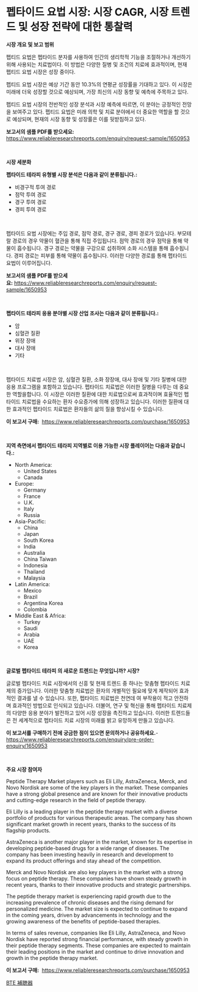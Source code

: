 <p><h1>펩타이드 요법 시장: 시장 CAGR, 시장 트렌드 및 성장 전략에 대한 통찰력</h1></p><p><strong>시장 개요 및 보고 범위</strong></p>
<p><p>펩티드 요법은 펩타이드 분자를 사용하여 인간의 생리학적 기능을 조절하거나 개선하기 위해 사용되는 치료법이다. 이 방법은 다양한 질병 및 조건의 치료에 효과적이며, 현재 펩티드 요법 시장은 성장 중이다. </p><p>펩티드 요법 시장은 예상 기간 동안 10.3%의 연평균 성장률을 기대하고 있다. 이 시장은 미래에 더욱 성장할 것으로 예상되며, 가장 최신의 시장 동향 및 예측에 주목하고 있다. </p><p>펩티드 요법 시장의 전반적인 성장 분석과 시장 예측에 따르면, 이 분야는 긍정적인 전망을 보여주고 있다. 펩티드 요법은 미래 의학 및 치료 분야에서 더 중요한 역할을 할 것으로 예상되며, 현재의 시장 동향 및 성장률은 이를 뒷받침하고 있다.</p></p>
<p><strong>보고서의 샘플 PDF를 받으세요:</strong> <a href="https://www.reliableresearchreports.com/enquiry/request-sample/1650953">https://www.reliableresearchreports.com/enquiry/request-sample/1650953</a></p>
<p>&nbsp;</p>
<p><strong>시장 세분화</strong></p>
<p><strong>펩타이드 테라피 유형별 시장 분석은 다음과 같이 분류됩니다.:</strong></p>
<p><ul><li>비경구적 투여 경로</li><li>점막 투여 경로</li><li>경구 투여 경로</li><li>경피 투여 경로</li></ul></p>
<p>&nbsp;</p>
<p><p>펩타이드 요법 시장에는 주입 경로, 점막 경로, 경구 경로, 경피 경로가 있습니다. 부모테랄 경로의 경우 약물이 혈관을 통해 직접 주입됩니다. 점막 경로의 경우 점막을 통해 약물이 흡수됩니다. 경구 경로는 약물을 구강으로 섭취하여 소화 시스템을 통해 흡수됩니다. 경피 경로는 피부를 통해 약물이 흡수됩니다. 이러한 다양한 경로를 통해 펩타이드 요법이 이루어집니다.</p></p>
<p><strong>보고서의 샘플 PDF를 받으세요:</strong>&nbsp;<a href="https://www.reliableresearchreports.com/enquiry/request-sample/1650953">https://www.reliableresearchreports.com/enquiry/request-sample/1650953</a></p>
<p>&nbsp;</p>
<p><strong> 펩타이드 테라피 응용 분야별 시장 산업 조사는 다음과 같이 분류됩니다.:</strong></p>
<p><ul><li>암</li><li>심혈관 질환</li><li>위장 장애</li><li>대사 장애</li><li>기타</li></ul></p>
<p>&nbsp;</p>
<p><p>펩타이드 치료법 시장은 암, 심혈관 질환, 소화 장장애, 대사 장애 및 기타 질병에 대한 응용 프로그램을 포함하고 있습니다. 펩타이드 치료법은 이러한 질병을 다루는 데 중요한 역할을합니다. 이 시장은 이러한 질환에 대한 치료법으로써 효과적이며 효율적인 펩타이드 치료법을 수요하는 환자 수요증가에 의해 성장하고 있습니다. 이러한 질환에 대한 효과적인 펩타이드 치료법은 환자들의 삶의 질을 향상시킬 수 있습니다.</p></p>
<p><strong>이 보고서 구매:</strong>&nbsp; <a href="https://www.reliableresearchreports.com/purchase/1650953">https://www.reliableresearchreports.com/purchase/1650953</a></p>
<p>&nbsp;</p>
<p><strong>지역 측면에서 펩타이드 테라피 지역별로 이용 가능한 시장 플레이어는 다음과 같습니다.:</strong></p>
<p><ul>
    <li>
        North America:
        <ul>
            <li>United States</li>
            <li>Canada</li>
        </ul>
    </li>
    <li>
        Europe:
        <ul>
            <li>Germany</li>
            <li>France</li>
            <li>U.K.</li>
            <li>Italy</li>
            <li>Russia</li>
        </ul>
    </li>
    <li>
        Asia-Pacific:
        <ul>
            <li>China</li>
            <li>Japan</li>
            <li>South Korea</li>
            <li>India</li>
            <li>Australia</li>
            <li>China Taiwan</li>
            <li>Indonesia</li>
            <li>Thailand</li>
            <li>Malaysia</li>
        </ul>
    </li>
    <li>
        Latin America:
        <ul>
            <li>Mexico</li>
            <li>Brazil</li>
            <li>Argentina Korea</li>
            <li>Colombia</li>
        </ul>
    </li>
    <li>
        Middle East & Africa:
        <ul>
            <li>Turkey</li>
            <li>Saudi</li>
            <li>Arabia</li>
            <li>UAE</li>
            <li>Korea</li>
        </ul>
    </li>
    </ul></p>
<p>&nbsp;</p>
<p><strong>글로벌 펩타이드 테라피 의 새로운 트렌드는 무엇입니까? 시장?</strong></p>
<p><p>글로벌 펩타이드 치료 시장에서의 신흥 및 현재 트렌드 중 하나는 맞춤형 펩타이드 치료제의 증가입니다. 이러한 맞춤형 치료법은 환자의 개별적인 필요에 맞게 제작되어 효과적인 결과를 낼 수 있습니다. 또한, 펩타이드 치료법은 천연데 여 부작용이 적고 안전하며 효과적인 방법으로 인식되고 있습니다. 더불어, 연구 및 혁신을 통해 펩타이드 치료제의 다양한 응용 분야가 발전하고 있어 시장 성장을 촉진하고 있습니다. 이러한 트렌드들은 전 세계적으로 펩타이드 치료 시장의 미래를 밝고 유망하게 만들고 있습니다.</p></p>
<p><strong>이 보고서를 구매하기 전에 궁금한 점이 있으면 문의하거나 공유하세요.</strong>- <a href="https://www.reliableresearchreports.com/enquiry/pre-order-enquiry/1650953">https://www.reliableresearchreports.com/enquiry/pre-order-enquiry/1650953</a></p>
<p>&nbsp;</p>
<p><strong>주요 시장 참여자</strong></p>
<p><p>Peptide Therapy Market players such as Eli Lilly, AstraZeneca, Merck, and Novo Nordisk are some of the key players in the market. These companies have a strong global presence and are known for their innovative products and cutting-edge research in the field of peptide therapy.</p><p>Eli Lilly is a leading player in the peptide therapy market with a diverse portfolio of products for various therapeutic areas. The company has shown significant market growth in recent years, thanks to the success of its flagship products. </p><p>AstraZeneca is another major player in the market, known for its expertise in developing peptide-based drugs for a wide range of diseases. The company has been investing heavily in research and development to expand its product offerings and stay ahead of the competition.</p><p>Merck and Novo Nordisk are also key players in the market with a strong focus on peptide therapy. These companies have shown steady growth in recent years, thanks to their innovative products and strategic partnerships.</p><p>The peptide therapy market is experiencing rapid growth due to the increasing prevalence of chronic diseases and the rising demand for personalized medicine. The market size is expected to continue to expand in the coming years, driven by advancements in technology and the growing awareness of the benefits of peptide-based therapies.</p><p>In terms of sales revenue, companies like Eli Lilly, AstraZeneca, and Novo Nordisk have reported strong financial performance, with steady growth in their peptide therapy segments. These companies are expected to maintain their leading positions in the market and continue to drive innovation and growth in the peptide therapy market.</p></p>
<p><strong>이 보고서 구매:</strong>&nbsp;&nbsp;<a href="https://www.reliableresearchreports.com/purchase/1650953">https://www.reliableresearchreports.com/purchase/1650953</a></p>
<p><p><a href="https://github.com/oqoeusbvpadwjs08/Market-Research-Report-List-1/blob/main/915289911288.md">BTE 補聴器</a></p></p>
